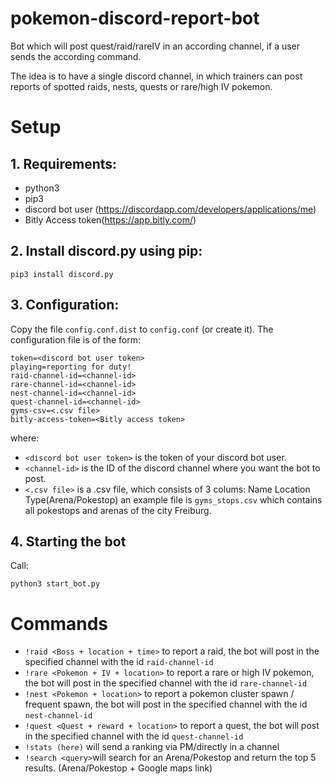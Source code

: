 # pokemon-discord-report-bot
Bot which will post quest/raid/rareIV in an according channel, if a user sends the according command.

The idea is to have a single discord channel, in which trainers can post reports of spotted raids, nests, quests or rare/high IV pokemon.

# Setup
## 1. Requirements: 
- python3
- pip3
- discord bot user (https://discordapp.com/developers/applications/me)
- Bitly Access token(https://app.bitly.com/)

## 2. Install discord.py using pip:
```
pip3 install discord.py
```
## 3. Configuration:
Copy the file `config.conf.dist` to `config.conf` (or create it). 
The configuration file is of the form: 

```
token=<discord bot user token>
playing=reporting for duty!
raid-channel-id=<channel-id>
rare-channel-id=<channel-id>
nest-channel-id=<channel-id>
quest-channel-id=<channel-id>
gyms-csv=<.csv file>
bitly-access-token=<Bitly access token>
```
where:
- `<discord bot user token>` is the token of your discord bot user.
- `<channel-id>` is the ID of the discord channel where you want the bot to post. 
- `<.csv file>` is a .csv file, which consists of 3 colums: Name <tab> Location <tab> Type(Arena/Pokestop)
  an example file is `gyms_stops.csv` which contains all pokestops and arenas of the city Freiburg.


## 4. Starting the bot
Call:
```
python3 start_bot.py
```

# Commands
- `!raid <Boss + location + time>` to report a raid, the bot will post in the specified channel with the id `raid-channel-id`
- `!rare <Pokemon + IV + location>` to report a rare or high IV pokemon, the bot will post in the specified channel with the id `rare-channel-id`
- `!nest <Pokemon + location>` to report a pokemon cluster spawn / frequent spawn, the bot will post in the specified channel with the id `nest-channel-id`
- `!quest <Quest + reward + location>` to report a quest, the bot will post in the specified channel with the id `quest-channel-id`
- `!stats (here)` will send a ranking via PM/directly in a channel
- `!search <query>`will search for an Arena/Pokestop and return the top 5 results. (Arena/Pokestop + Google maps link)
